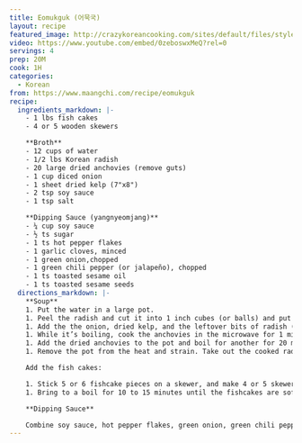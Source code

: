 ```yaml
---
title: Eomukguk (어묵국)
layout: recipe
featured_image: http://crazykoreancooking.com/sites/default/files/styles/feature_image_752_x_500/public/Fishcake%20Soup.jpg?itok=nlDiwGRq
video: https://www.youtube.com/embed/0zeboswxMeQ?rel=0
servings: 4
prep: 20M
cook: 1H
categories:
  - Korean
from: https://www.maangchi.com/recipe/eomukguk
recipe:
  ingredients_markdown: |-
    - 1 lbs fish cakes
    - 4 or 5 wooden skewers

    **Broth**
    - 12 cups of water
    - 1/2 lbs Korean radish
    - 20 large dried anchovies (remove guts)
    - 1 cup diced onion
    - 1 sheet dried kelp (7"x8")
    - 2 tsp soy sauce
    - 1 tsp salt

    **Dipping Sauce (yangnyeomjang)**
    - ¼ cup soy sauce
    - ½ ts sugar
    - 1 ts hot pepper flakes
    - 1 garlic cloves, minced
    - 1 green onion,chopped
    - 1 green chili pepper (or jalapeño), chopped
    - 1 ts toasted sesame oil
    - 1 ts toasted sesame seeds
  directions_markdown: |-
    **Soup**
    1. Put the water in a large pot.
    1. Peel the radish and cut it into 1 inch cubes (or balls) and put them into a soup strainer (gukmulmang). Put the strainer into the pot. If you don’t have a soup strainer, you can use soup sock or cheese cloth.
    1. Add the the onion, dried kelp, and the leftover bits of radish (including the skin) to the pot. Bring it to a boil over high heat for 20 minutes with the lid closed.
    1. While it’s boiling, cook the anchovies in the microwave for 1 minute (or sauté without oil in a pan for a few minutes).
    1. Add the dried anchovies to the pot and boil for another for 20 minutes, uncovered. This will allow some of the fishy smell of the anchovies to evaporate.
    1. Remove the pot from the heat and strain. Take out the cooked radish cubes from the soup strainer and set aside. You’ll get about 8 cups of stock. Add the soy sauce and salt and mix well.

    Add the fish cakes:

    1. Stick 5 or 6 fishcake pieces on a skewer, and make 4 or 5 skewers. Put them in a shallow pot and add enough broth to totally submerge the fishcakes.
    1. Bring to a boil for 10 to 15 minutes until the fishcakes are soft.

    **Dipping Sauce**

    Combine soy sauce, hot pepper flakes, green onion, green chili pepper, garlic, sugar, sesame oil, and sesame seeds in a small mixing bowl.
---
```

